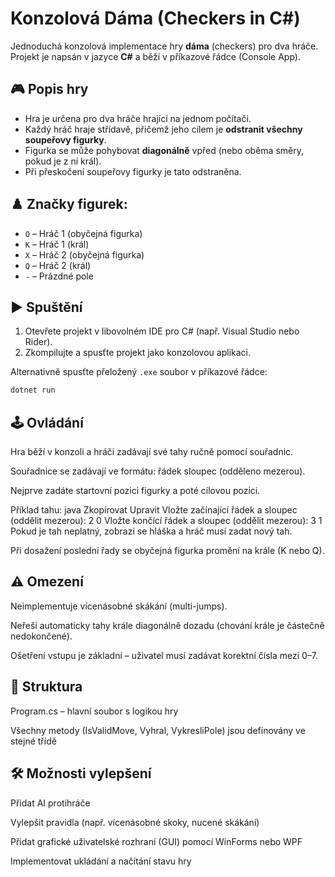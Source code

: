 # Konzolová Dáma (Checkers in C#)

Jednoduchá konzolová implementace hry **dáma** (checkers) pro dva hráče. Projekt je napsán v jazyce **C#** a běží v příkazové řádce (Console App).

## 🎮 Popis hry

- Hra je určena pro dva hráče hrající na jednom počítači.
- Každý hráč hraje střídavě, přičemž jeho cílem je **odstranit všechny soupeřovy figurky**.
- Figurka se může pohybovat **diagonálně** vpřed (nebo oběma směry, pokud je z ní král).
- Při přeskočení soupeřovy figurky je tato odstraněna.

## ♟️ Značky figurek:

- `O` – Hráč 1 (obyčejná figurka)
- `K` – Hráč 1 (král)
- `X` – Hráč 2 (obyčejná figurka)
- `Q` – Hráč 2 (král)
- `-` – Prázdné pole

## ▶️ Spuštění

1. Otevřete projekt v libovolném IDE pro C# (např. Visual Studio nebo Rider).
2. Zkompilujte a spusťte projekt jako konzolovou aplikaci.

Alternativně spusťte přeložený `.exe` soubor v příkazové řádce:
```bash
dotnet run
```

## 🕹️ Ovládání

Hra běží v konzoli a hráči zadávají své tahy ručně pomocí souřadnic.

Souřadnice se zadávají ve formátu: řádek sloupec (odděleno mezerou).

Nejprve zadáte startovní pozici figurky a poté cílovou pozici.

Příklad tahu:
java
Zkopírovat
Upravit
Vložte začínající řádek a sloupec (oddělit mezerou):
2 0
Vložte končící řádek a sloupec (oddělit mezerou):
3 1
Pokud je tah neplatný, zobrazí se hláška a hráč musí zadat nový tah.

Při dosažení poslední řady se obyčejná figurka promění na krále (K nebo Q).

## ⚠️ Omezení
Neimplementuje vícenásobné skákání (multi-jumps).

Neřeší automaticky tahy krále diagonálně dozadu (chování krále je částečně nedokončené).

Ošetření vstupu je základní – uživatel musí zadávat korektní čísla mezi 0–7.

## 📁 Struktura
Program.cs – hlavní soubor s logikou hry

Všechny metody (IsValidMove, Vyhral, VykresliPole) jsou definovány ve stejné třídě

## 🛠️ Možnosti vylepšení
Přidat AI protihráče

Vylepšit pravidla (např. vícenásobné skoky, nucené skákání)

Přidat grafické uživatelské rozhraní (GUI) pomocí WinForms nebo WPF

Implementovat ukládání a načítání stavu hry

